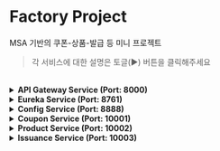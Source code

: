 # Factory Project
MSA 기반의 쿠폰-상품-발급 등 미니 프로젝트
> 각 서비스에 대한 설명은 토글(▶︎) 버튼을 클릭해주세요

<br>


<details>
  <summary><b>API Gateway Service (Port: 8000)</b></summary>

  - [레포지토리](https://github.com/factory-msa/factory-api-gateway)
  
### Gateway
- 클라이언트와 서비스 사이에 위치한 Proxy 역할의 API Gateway
- 클라이언트는 각 서비스의 엔드포인트 대신 API Gateway 로 Call -> Gateway 는 설정값에 따라 각 서비스를 호출하고, 응답을 클라이언트에 전달하는 역할
- Spring Cloud Gateway 의 구성은 크게 `Route`, `Predicate`, `Filter` 로 구성

### Factory Gateway 서비스는 다음과 같은 역할을 담당
- `GlobalTransactionId`
  - 각 서비스의 추적, 로깅 등에 사용될 `글로벌 트랜잭션 ID` 를 생성하고, `HTTP Header` 에 설정
- `Request Logging`
  - 모든 클라이언트의 요청 데이터를 DB 에 저장

### Gateway Glossary
![image](https://github.com/JuHyun419/study/assets/50076031/5b21f55f-5789-4ae4-8741-f9f930a86c21)

#### Route
- 서비스의 고유 id, 요청 url, Predicates, Filter 로 구성
- 요청 uri 의 조건이 predicates 와 일치하는지 확인 후 요청 경로 매칭
#### Predicate
- API Gateway 로 들어온 클라이언트의 요청이 조건을 만족하는지 검증
#### Filter
- API Gateway 로 들어온 클라이언트의 요청에 Filter 를 적용하여 선처리 및 후처리를 적용

### docs
https://docs.spring.io/spring-cloud-gateway/docs/current/reference/html/
</details>


<details>
  <summary><b>Eureka Service (Port: 8761)</b></summary>
  
  - [레포지토리](https://github.com/factory-msa/factory-eureka)
</details>


<details>
  <summary><b>Config Service (Port: 8888)</b></summary>
  
  - [레포지토리](https://github.com/factory-msa/factory-config)
</details>


<details>
  <summary><b>Coupon Service (Port: 10001)</b></summary>
  
  - [레포지토리](https://github.com/factory-msa/factory-coupon)
</details>


<details>
  <summary><b>Product Service (Port: 10002)</b></summary>
  
  - [레포지토리](https://github.com/factory-msa/factory-product)
</details>


<details>
  <summary><b>Issuance Service (Port: 10003)</b></summary>
  
  - [레포지토리](https://github.com/factory-msa/factory-issuance)
</details>

